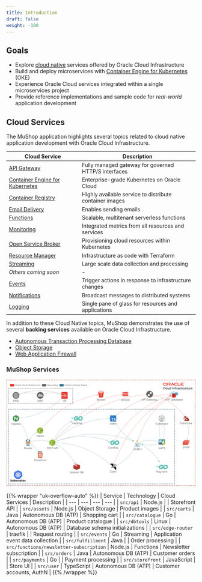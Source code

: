 ```yaml
---
title: Introduction
draft: false
weight: -100
---
```


## Goals

- Explore [cloud native](https://www.oracle.com/cloud/cloud-native/) services offered by Oracle Cloud Infrastructure
- Build and deploy microservices with [Container Engine for Kubernetes](https://www.oracle.com/cloud/compute/container-engine-kubernetes.html) (OKE)
- Experience Oracle Cloud services integrated within a single microservices project
- Provide reference implementations and sample code for _real-world_ application development

## Cloud Services

The MuShop application highlights several topics related to cloud native application
development with Oracle Cloud Infrastructure.

| Cloud Service | Description |
|--|--|
| [API Gateway](https://www.oracle.com/cloud/integration/api-platform-cloud/) | Fully managed gateway for governed HTTP/S interfaces |
| [Container Engine for Kubernetes](https://www.oracle.com/cloud/compute/container-engine-kubernetes.html) | Enterprise-grade Kubernetes on Oracle Cloud |
| [Container Registry](https://www.oracle.com/cloud/compute/container-registry.html) | Highly available service to distribute container images |
| [Email Delivery](https://www.oracle.com/cloud/networking/email-delivery.html) | Enables sending emails | 
| [Functions](https://www.oracle.com/cloud-native/functions/) | Scalable, multitenant serverless functions |
| [Monitoring](https://www.oracle.com/cloud/systems-management/monitoring/) | Integrated metrics from all resources and services |
| [Open Service Broker](https://github.com/oracle/oci-service-broker) | Provisioning cloud resources within Kubernetes |
| [Resource Manager](https://www.oracle.com/cloud/systems-management/resource-manager/) | Infrastructure as code with Terraform |
| [Streaming](https://www.oracle.com/big-data/streaming/) | Large scale data collection and processing |
| _Others coming soon_ | - |
| [Events](https://www.oracle.com/cloud-native/events-service/) | Trigger actions in response to infrastructure changes |
| [Notifications](https://www.oracle.com/cloud/systems-management/notifications/) | Broadcast messages to distributed systems |
| [Logging](https://go.oracle.com/LP=78019?elqCampaignId=179851) | Single pane of glass for resources and applications |

In addition to these Cloud Native topics, MuShop demonstrates the use of several
**backing services**  available on Oracle Cloud Infrastructure.

- [Autonomous Transaction Processing Database](https://www.oracle.com/database/autonomous-transaction-processing.html)
- [Object Storage](https://www.oracle.com/cloud/storage/object-storage.html)
- [Web Application Firewall](https://www.oracle.com/cloud/security/cloud-services/web-application-firewall.html)

<!-- - [Health Checks](https://www.oracle.com/cloud/networking/health-checks.html) -->

### MuShop Services

![services](images/mushop.services.png "MuShop Services")

{{% wrapper "uk-overflow-auto" %}}
| Service | Technology  | Cloud Services | Description |
| --- | --- | --- | --- |
| `src/api` | Node.js   | | Storefront API |
| `src/assets` | Node.js   | Object Storage | Product images |
| `src/carts` | Java | Autonomous DB (ATP) | Shopping cart |
| `src/catalogue` | Go | Autonomous DB (ATP) | Product catalogue |
| `src/dbtools` | Linux | Autonomous DB (ATP) | Database schema initializations |
| `src/edge-router` | traefik  |  | Request routing |
| `src/events` | Go | Streaming | Application event data collection |
| `src/fulfillment` | Java |  | Order processing |
| `src/functions/newsletter-subscription` | Node.js | Functions | Newsletter subscription |
| `src/orders` | Java | Autonomous DB (ATP)   | Customer orders |
| `src/payments` | Go | | Payment processing |
| `src/storefront` | JavaScript  |  | Store UI |
| `src/user` | TypeScript | Autonomous DB (ATP)  | Customer accounts, AuthN |
{{% /wrapper %}}